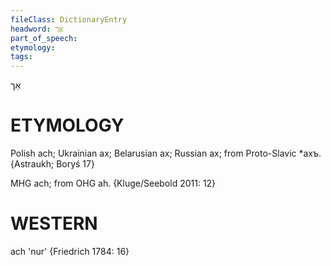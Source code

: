```yaml
---
fileClass: DictionaryEntry
headword: אַך
part_of_speech: 
etymology: 
tags: 
---
```

אַך

ETYMOLOGY
===========
Polish ach; Ukrainian ах; Belarusian ах; Russian ах; from Proto-Slavic *axъ.
{Astraukh; Boryś 17}

MHG ach; from OHG ah.
{Kluge/Seebold 2011: 12}

WESTERN
========

ach 'nur' {Friedrich 1784: 16}